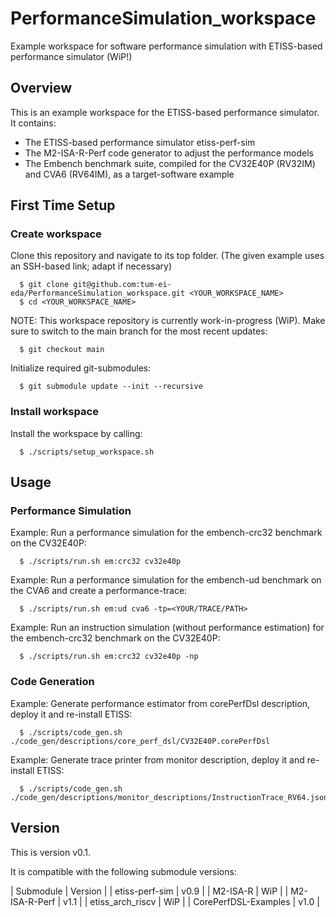 # PerformanceSimulation_workspace
Example workspace for software performance simulation with ETISS-based performance simulator (WiP!)

## Overview
This is an example workspace for the ETISS-based performance simulator. It contains:
- The ETISS-based performance simulator etiss-perf-sim
- The M2-ISA-R-Perf code generator to adjust the performance models
- The Embench benchmark suite, compiled for the CV32E40P (RV32IM) and CVA6 (RV64IM), as a target-software example

## First Time Setup

### Create workspace

Clone this repository and navigate to its top folder. (The given example uses an SSH-based link; adapt if necessary)

      $ git clone git@github.com:tum-ei-eda/PerformanceSimulation_workspace.git <YOUR_WORKSPACE_NAME>
      $ cd <YOUR_WORKSPACE_NAME>

NOTE: This workspace repository is currently work-in-progress (WiP). Make sure to switch to the main branch for the most recent updates:

      $ git checkout main

Initialize required git-submodules:

      $ git submodule update --init --recursive

### Install workspace

Install the workspace by calling:

      $ ./scripts/setup_workspace.sh


## Usage

### Performance Simulation

Example: Run a performance simulation for the embench-crc32 benchmark on the CV32E40P:

      $ ./scripts/run.sh em:crc32 cv32e40p

Example: Run a performance simulation for the embench-ud benchmark on the CVA6 and create a performance-trace:

      $ ./scripts/run.sh em:ud cva6 -tp=<YOUR/TRACE/PATH>

Example: Run an instruction simulation (without performance estimation) for the embench-crc32 benchmark on the CV32E40P:

      $ ./scripts/run.sh em:crc32 cv32e40p -np

### Code Generation

Example: Generate performance estimator from corePerfDsl description, deploy it and re-install ETISS:

      $ ./scripts/code_gen.sh ./code_gen/descriptions/core_perf_dsl/CV32E40P.corePerfDsl

Example: Generate trace printer from monitor description, deploy it and re-install ETISS:

      $ ./scripts/code_gen.sh ./code_gen/descriptions/monitor_descriptions/InstructionTrace_RV64.json

## Version

This is version v0.1.

It is compatible with the following submodule versions:

| Submodule | Version |
| etiss-perf-sim | v0.9 |
| M2-ISA-R | WiP |
| M2-ISA-R-Perf | v1.1 |
| etiss_arch_riscv | WiP |
| CorePerfDSL-Examples | v1.0 |
